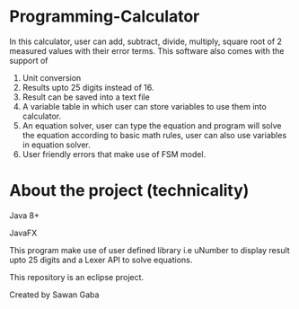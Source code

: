 # Programming-Calculator
  
In this calculator, user can add, subtract, divide, multiply, square root of 2 measured values with their error terms.
This software also comes with the support of 
1. Unit conversion
2. Results upto 25 digits instead of 16. 
3. Result can be saved into a text file
4. A variable table in which user can store variables to use them into calculator.
5. An equation solver, user can type the equation and program will solve the equation according to basic math rules, user can also use variables in equation solver.
6. User friendly errors that make use of FSM model.

# About the project (technicality)

Java 8+

JavaFX 

This program make use of user defined library i.e uNumber to display result upto 25 digits and a Lexer API to solve equations.

This repository is an eclipse project.

Created by Sawan Gaba

